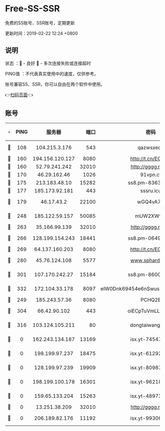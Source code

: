 # Free-SS-SSR

免费的SS账号、SSR账号，定期更新

更新时间：2019-02-22 12:24 +0800

## 说明

状态     ：🙂 - 良好 🙁 - 多次连接失败或连接超时

PING值   ：不代表真实使用中的速度，仅供参考。

账号兼容SS、SSR，你可以自由在两个软件中使用。

👉[扫码页面](https://liesauer.github.io/free-ss-ssr.github.io/)👈

## 账号

|-|PING|服务器|端口|密码|加密方式|区域|
|:----:|:----:|:-----:|-----:|:----:|:----:|:----:|
|🙂|108|104.215.3.176|543|qazwsxedc|aes-256-gcm|JP|
|🙂|160|194.156.120.127|8080|http://t.cn/EGJIyrl|rc4-md5|RU|
|🙂|160|52.79.241.242|32010|http://gggg.rocks|chacha20|KR|
|🙂|170|46.29.162.46|1026|91vpn.cf|rc4-md5|RU|
|🙂|175|213.183.48.10|15282|ss8.pm-83634302|rc4-md5|RU|
|🙂|177|185.173.92.181|443|sssru.icu|rc4-md5|RU|
|🙂|179|46.17.43.2|22100|wGQ4vA7D|aes-256-gcm|RU|
|🙂|248|185.122.59.157|50085|mUW2XWw8|aes-256-cfb|GB|
|🙂|263|35.166.99.139|32010|http://gggg.rocks|chacha20|US|
|🙂|266|128.199.154.243|18441|ss8.pm-06496894|aes-256-cfb|SG|
|🙂|269|64.137.160.203|8080|http://t.cn/EGJIyrl|rc4-md5|CA|
|🙂|280|45.76.124.108|5577|www.sphard.com|aes-256-cfb|AU|
|🙂|301|107.170.242.27|15184|ss8.pm-86005038|aes-256-cfb|US|
|🙂|332|172.104.33.178|8097|eIW0Dnk69454e6nSwuspv9DmS201tQ0D|aes-256-cfb|SG|
|🙂|249|185.243.57.36|8080|PCHQ2E|rc4-md5|US|
|🙂|304|66.42.90.102|443|oiECpTuVmLLxk4Ts|aes-256-cfb|US|
|🙂|316|103.124.105.211|80|dongtaiwang.com|aes-256-cfb|US|
|🙁|0|162.243.134.187|13169|isx.yt-74547415|aes-256-cfb|US|
|🙁|0|198.199.97.237|18475|isx.yt-61292258|aes-256-cfb|US|
|🙁|0|128.199.97.239|19909|isx.yt-80987070|aes-256-cfb|SG|
|🙁|0|198.199.100.178|16301|isx.yt-96218342|aes-256-cfb|US|
|🙁|0|159.65.133.204|15263|isx.yt-48973612|aes-256-cfb|SG|
|🙁|0|13.251.38.209|32010|http://gggg.rocks|chacha20|SG|
|🙁|0|206.189.82.176|11192|isx.yt-99306454|aes-256-cfb|SG|
